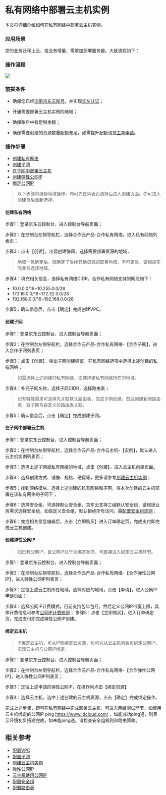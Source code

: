 # 私有网络中部署云主机实例 

本文将详细介绍如何在私有网络中部署云主机实例。

### 应用场景

您的业务迁移上云，或业务增量，需增加部署服务器，大致流程如下：

### 操作流程

![](../../../../../image/Networking/Virtual-Private-Cloud/Getting-Started/Create-Virtual-Machine-Instance-In-VPC/Create-Virtual-Machine-Instance-In-VPC-1.png)

### 前提条件

- 确保您已经[注册京东云账号](https://user.jdcloud.com/register?returnUrl=https%3A%2F%2Fwww.jdcloud.com%2F)，并实现[实名认证](https://realname.jdcloud.com/account/verify)；

- 开通需要部署云主机实例的地域；

- 确保账户中有足够余额；

- 确保需要创建的资源数量配额充足，如需提升配额请提[工单申请](https://ticket.jdcloud.com/applyorder/submit)。


### 操作步骤
- [创建私有网络](create-virtual-machine-instance-in-vpc#user-content-1)
- [创建子网](create-virtual-machine-instance-in-vpc#user-content-2)
- [在子网中部署云主机](create-virtual-machine-instance-in-vpc#user-content-3)
- [创建弹性公网IP](create-virtual-machine-instance-in-vpc#user-content-4)
- [绑定公网IP](create-virtual-machine-instance-in-vpc#user-content-5)


> 以下步骤中选择地域操作，均可先在列表页选择后进入创建页面。亦可进入创建页后重新选择。


####  创建私有网络

<div id="user-content-1"> </div>

步骤1：登录京东云控制台，进入控制台导航页面；

步骤2：在控制台左侧导航栏，选择合作云产品-合作私有网络，进入私有网络列表页；

步骤3：点击【创建】，出现创建弹窗，选择需要部署资源的地域，

> 地域一旦确定后，就确定了后续其他资源的部署地域，不可更改，请根据实际业务选择地域。

步骤4：填充相关信息，选择私有网络CIDR，合作私有网络支持的网段如下：
  - 10.0.0.0/16~10.255.0.0/28
  - 172.16.0.0/16~172.32.0.0/28
  - 192.168.0.0/16~192.168.0.0/28


步骤5：确认信息后，点击【确定】完成创建VPC。


#### 创建子网

<div id="user-content-2"> </div>

步骤1：登录京东云控制台，进入控制台导航页面；

步骤2：在控制台左侧导航栏，选择合作云产品-合作私有网络-【合作子网】，进入合作子网列表页；

步骤3：点击【创建】，弹出子网创建弹窗，在私有网络选项中选择上述创建的私有网络；

> 如需选择上述创建的私有网络，须选择该私有网络所在的地域。

步骤4：补充子网名称，选择子网CIDR，选择路由表；


> 如有特殊需求可选择先关联默认路由表，完成子网创建，然后创建新的路由表，将子网与自定义的路由表关联。

步骤5：确认信息后，点击【确定】完成创建子网。



#### 在子网中部署云主机

<div id="user-content-3"> </div>

步骤1：登录京东云控制台，进入控制台导航页面；

步骤2：在控制台左侧导航栏，选择合作云产品-合作云主机-【实例】，默认进入云主机实例列表页；

步骤3：选择上述子网或私有网络的地域，点击【创建】，进入云主机创建页面。

步骤4：选择创建方式、镜像、规格、硬盘等，更多请参考[创建云主机实例](https://docs.jdcloud.com/cn/coc-virtual-machines/create-instance)；

步骤5：找到网络模块，选择上述创建的私有网络和子网，将本次创建的云主机部署在该私有网络的子网下；

步骤6：选择安全组，可选择默认安全组，京东云支持三组默认安全组，请根据业务需求选择安全组，如自定义安全组，默认拒绝所有访问，需[配置安全组规则](https://docs.jdcloud.com/cn/coc-virtual-private-cloud/security-group-configuration)；

步骤6：完成相关信息编辑后，点击【立即购买】进入订单确定页，完成支付即完成云主机创建。

#### 创建弹性公网IP

<div id="user-content-4"> </div>

> 如已有公网IP，且公网IP处于未绑定状态，可直接进入绑定云主机环节。


步骤1：登录京东云控制台，进入控制台导航页面；

步骤2：在控制台左侧导航栏，选择合作云产品-合作私有网络-【合作弹性公网IP】，进入弹性公网IP列表页；

步骤3：定位上述云主机所在地域，选择对应的地域，点击【申请】，进入公网IP申请页面；

步骤4：选择公网IP计费模式，目前支持包年包月，然后定义公网IP带宽上限，具体计费信息可参考[公网IP计费规则](https://docs.jdcloud.com/cn/coc-elastic-ip/billing-rules)；
步骤5：点击【立即购买】，进入订单确定页，完成支付即完成弹性公网IP创建。

#### 绑定云主机

<div id="user-content-5"> </div>

> IP绑定云主机，可从IP侧绑定云资源，也可以从云主机列表页绑定公网IP，实现云主机与公网IP绑定。


步骤1：登录京东云控制台，进入控制台导航页面；

步骤2：在控制台左侧导航栏，选择合作云产品-合作私有网络-【合作弹性公网IP】，进入弹性公网IP列表页；

步骤3：定位上述申请的弹性公网IP，在操作列点击【绑定资源】

步骤4：选择云主机，选中上述创建的云主机资源，点击【确定】完成绑定操作。

完成上述步骤，即可在私有网络中完成部署云主机，可进入网络测试环节，如使用云主机绑定的公网IP ping https://www.jdcloud.com/ ，如能成功ping通，则表示环境初步搭建完成，如未能ping通，请检查安全组规则和路由策略。



## 相关参考
- [配置VPC](../Operation-Guide/VPC-Configuration.md)
- [配置子网](../Operation-Guide/Subnet-Configuration.md)
- [创建云主机实例](https://docs.jdcloud.com/cn/virtual-machines/create-instance)
- [弹性公网IP](https://docs.jdcloud.com/cn/elastic-ip/product-overview)
- [云主机使用公网IP](../../COC-Elastic-IP/Getting-Started/Elastic-IP-with-VM/Associate-Elastic-IP-to-VM.md)
- [配置安全组](../Operation-Guide/Security-Group-Configuration.md)
- [配置路由表](../Operation-Guide/Route-Table-Configuration.md)

